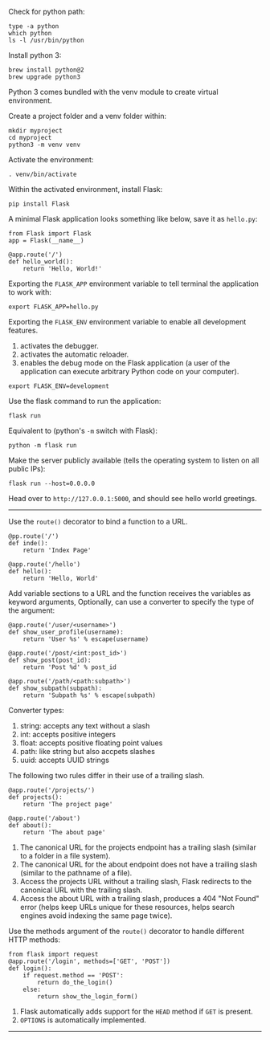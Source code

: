 Check for python path:
```
type -a python
which python
ls -l /usr/bin/python
```

Install python 3:
```
brew install python@2
brew upgrade python3
```

Python 3 comes bundled with the venv module to create virtual environment.

Create a project folder and a venv folder within:
```
mkdir myproject
cd myproject
python3 -m venv venv
```

Activate the environment:
```
. venv/bin/activate
```

Within the activated environment, install Flask:
```
pip install Flask
```

A minimal Flask application looks something like below, save it as `hello.py`:
```
from Flask import Flask
app = Flask(__name__)

@app.route('/')
def hello_world():
    return 'Hello, World!'
```

Exporting the `FLASK_APP` environment variable to tell terminal the application to work with:
```
export FLASK_APP=hello.py
```

Exporting the `FLASK_ENV` environment variable to enable all development features.
1) activates the debugger.
2) activates the automatic reloader.
3) enables the debug mode on the Flask application (a user of the application can execute arbitrary Python code on your computer).
```
export FLASK_ENV=development
```

Use the flask command to run the application:
```
flask run
```

Equivalent to (python's `-m` switch with Flask):
```
python -m flask run
```

Make the server publicly available (tells the operating system to listen on all public IPs):
```
flask run --host=0.0.0.0
```

Head over to `http://127.0.0.1:5000`, and should see hello world greetings.

---

Use the `route()` decorator to bind a function to a URL.
```
@pp.route('/')
def inde():
    return 'Index Page'
    
@app.route('/hello')
def hello():
    return 'Hello, World'
```

Add variable sections to a URL and the function receives the variables as keyword arguments,
Optionally, can use a converter to specify the type of the argument:
```
@app.route('/user/<username>')
def show_user_profile(username):
    return 'User %s' % escape(username)
    
@app.route('/post/<int:post_id>')
def show_post(post_id):
    return 'Post %d' % post_id
    
@app.route('/path/<path:subpath>')
def show_subpath(subpath):
    return 'Subpath %s' % escape(subpath)
```

Converter types:
1) string: accepts any text without a slash
2) int: accepts positive integers
3) float: accepts positive floating point values
4) path: like string but also accpets slashes
5) uuid: accepts UUID strings

The following two rules differ in their use of a trailing slash.
```
@app.route('/projects/')
def projects():
    return 'The project page'

@app.route('/about')
def about():
    return 'The about page'
```
1) The canonical URL for the projects endpoint has a trailing slash (similar to a folder in a file system).
2) The canonical URL for the about endpoint does not have a trailing slash (similar to the pathname of a file).
3) Access the projects URL without a trailing slash, Flask redirects to the canonical URL with the trailing slash.
4) Access the about URL with a trailing slash, produces a 404 "Not Found" error (helps keep URLs unique for these resources, helps search engines avoid indexing the same page twice). 

Use the methods argument of the `route()` decorator to handle different HTTP methods:
```
from flask import request
@app.route('/login', methods=['GET', 'POST'])
def login():
    if request.method == 'POST':
        return do_the_login()
    else:
        return show_the_login_form()
```
1) Flask automatically adds support for the `HEAD` method if `GET` is present.
2) `OPTIONS` is automatically implemented.

---






